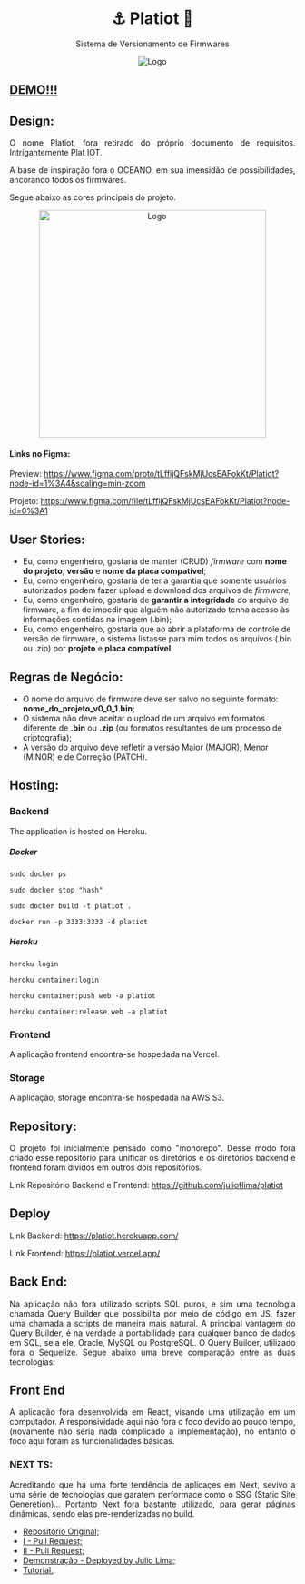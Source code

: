 <p align="center">
	<h1 align="center">
    <span>⚓ Platiot 🚀</span>
  </h1>
  <p align="center">Sistema de Versionamento de Firmwares</p>
</p>
<p align="center">
    <img src="packages/web/src/assets/gif/preview.gif" width="fit-content" alt="Logo">
</p>

## [DEMO!!!](https://trello-clone-liv-saude.herokuapp.com)

## Design:

<p align="justify">
  O nome Platiot, fora retirado do próprio documento de requisitos. Intrigantemente Plat IOT.
</p>
<p align="justify">
  A base de inspiração fora o OCEANO, em sua imensidão de possibilidades, ancorando todos os firmwares.
</p>
<p align="justify">
  Segue abaixo as cores principais do projeto.
</p>
<p align="center">
    <img src="https://user-images.githubusercontent.com/17098382/107158366-45977080-6968-11eb-8601-5d1185421846.png" width="400" alt="Logo">
</p>

#### Links no Figma:

Preview: https://www.figma.com/proto/tLffijQFskMjUcsEAFokKt/Platiot?node-id=1%3A4&scaling=min-zoom

Projeto: https://www.figma.com/file/tLffijQFskMjUcsEAFokKt/Platiot?node-id=0%3A1

## User Stories:

- Eu, como engenheiro, gostaria de manter (CRUD) _firmware_ com **nome do projeto**, **versão** e **nome da placa compatível**;
- Eu, como engenheiro, gostaria de ter a garantia que somente usuários autorizados podem fazer upload e download dos arquivos de _firmware_;
- Eu, como engenheiro, gostaria de **garantir a integridade** do arquivo de firmware, a fim de impedir que alguém não autorizado tenha acesso às informações contidas na imagem (.bin);
- Eu, como engenheiro, gostaria que ao abrir a plataforma de controle de versão de firmware, o sistema listasse para mim todos os arquivos (.bin ou .zip) por **projeto** e **placa compatível**.

## Regras de Negócio:

- O nome do arquivo de firmware deve ser salvo no seguinte formato: **nome_do_projeto_v0_0_1.bin**;
- O sistema não deve aceitar o upload de um arquivo em formatos diferente de **.bin** ou **.zip** (ou formatos resultantes de um processo de criptografia);
- A versão do arquivo deve refletir a versão Maior (MAJOR), Menor (MINOR) e de Correção (PATCH).

## Hosting:

### Backend

<p align="justify">
  The application is hosted on Heroku.
</p>

##### Docker

`sudo docker ps`

`sudo docker stop "hash"`

`sudo docker build -t platiot .`

`docker run -p 3333:3333 -d platiot`

##### Heroku

`heroku login`

`heroku container:login`

`heroku container:push web -a platiot`

`heroku container:release web -a platiot`

### Frontend

<p align="justify">
  A aplicação frontend encontra-se hospedada na Vercel.
</p>

### Storage

<p align="justify">
  A aplicação, storage encontra-se hospedada na AWS S3.
</p>

## Repository:

<p align="justify">
O projeto foi inicialmente pensado como "monorepo". Desse modo fora criado esse repositório para unificar os diretórios e os diretórios backend e frontend foram dividos em outros dois repositórios.
</p>

Link Repositório Backend e Frontend: https://github.com/julioflima/platiot

## Deploy

Link Backend: https://platiot.herokuapp.com/

Link Frontend: https://platiot.vercel.app/

## Back End:

<p align="justify">
Na aplicação não fora utilizado scripts SQL puros, e sim uma tecnologia chamada Query Builder que possibilita por meio de código em JS, fazer uma chamada a scripts de maneira mais natural. A principal vantagem do Query Builder, é na verdade a portabilidade para qualquer banco de dados em SQL, seja ele, Oracle, MySQL ou PostgreSQL. O Query Builder, utilizado fora o Sequelize. Segue abaixo uma breve comparação entre as duas tecnologias:
</p>

## Front End

<p align="justify">
A aplicação fora desenvolvida em React, visando uma utilização em um computador. A responsividade aqui não fora o foco devido ao pouco tempo, (novamente não seria nada complicado a implementação), no entanto o foco aqui foram as funcionalidades básicas.
</p>

### NEXT TS:

<p align="justify">
Acreditando que há uma forte tendência de aplicaçes em Next, sevivo a uma série de tecnologias que garatem performace como o SSG (Static Site Generetion)... Portanto Next fora bastante utilizado, para gerar páginas dinâmicas, sendo elas pre-renderizadas no build.
<p align="justify">

- [Repositório Original;](https://github.com/BiscuiTech/i18n-typescript-app)
- [I - Pull Request;](https://github.com/BiscuiTech/i18n-typescript-app/pull/2)
- [II - Pull Request;](https://github.com/BiscuiTech/i18n-typescript-app/pull/4)
- [Demonstração - Deployed by Julio Lima;](https://i18n-typescript-app.vercel.app/)
- [Tutorial.](https://dev.to/biscuitech/i18n-with-next-js-and-full-ssg-support-2aih)
